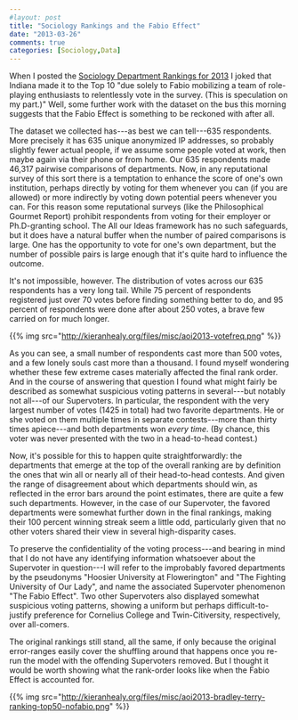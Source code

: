```yaml
---
#layout: post
title: "Sociology Rankings and the Fabio Effect"
date: "2013-03-26"
comments: true
categories: [Sociology,Data]
---
```


When I posted the [Sociology Department Rankings for 2013](http://kieranhealy.org/blog/archives/2013/03/25/sociology-department-rankings-for-2013/) I joked that Indiana made it to the Top 10 "due solely to Fabio mobilizing a team of role-playing enthusiasts to relentlessly vote in the survey. (This is speculation on my part.)" Well, some further work with the dataset on the bus this morning suggests that the Fabio Effect is something to be reckoned with after all.

The dataset we collected has---as best we can tell---635 respondents. More precisely it has 635 unique anonymized IP addresses, so probably slightly fewer actual people, if we assume some people voted at work, then maybe again via their phone or from home. Our 635 respondents made 46,317 pairwise comparisons of departments. Now, in any reputational survey of this sort there is a temptation to enhance the score of one's own institution, perhaps directly by voting for them whenever you can (if you are allowed) or more indirectly by voting down potential peers whenever you can. For this reason some reputational surveys (like the Philosophical Gourmet Report) prohibit respondents from voting for their employer or Ph.D-granting school. The All our Ideas framework has no such safeguards, but it does have a natural buffer when the number of paired comparisons is large. One has the opportunity to vote for one's own department, but the number of possible pairs is large enough that it's quite hard to influence the outcome. 

It's not impossible, however. The distribution of votes across our 635 respondents has a very long tail. While 75 percent of respondents registered just over 70 votes before finding something better to do, and 95 percent of respondents were done after about 250 votes, a brave few carried on for much longer. 

{{% img src="http://kieranhealy.org/files/misc/aoi2013-votefreq.png" %}}

As you can see, a small number of respondents cast more than 500 votes, and a few lonely souls cast more than a thousand. I found myself wondering whether these few extreme cases materially affected the final rank order. And in the course of answering that question I found what might fairly be described as somewhat suspicious voting patterns in several---but notably not all---of our Supervoters. In particular, the respondent with the very largest number of votes (1425 in total) had two favorite departments. He or she voted on them multiple times in separate contests---more than thirty times apiece---and both departments won *every time*. (By chance, this voter was never presented with the two in a head-to-head contest.) 

Now, it's possible for this to happen quite straightforwardly: the departments that emerge at the top of the overall ranking are by definition the ones that win all or nearly all of their head-to-head contests. And given the range of disagreement about which departments should win, as reflected in the error bars around the point estimates, there are quite a few such departments. However, in the case of our Supervoter, the favored departments were somewhat further down in the final rankings, making their 100 percent winning streak seem a little odd, particularly given that no other voters shared their view in several high-disparity cases. 

To preserve the confidentiality of the voting process---and bearing in mind that I do not have any identifying information whatsoever about the Supervoter in question---I will refer to the improbably favored departments by the pseudonyms "Hoosier University at Flowerington" and "The Fighting University of Our Lady", and name the associated Supervoter phenomenon "The Fabio Effect". Two other Supervoters also displayed somewhat suspicious voting patterns, showing a uniform but perhaps difficult-to-justify preference for Cornelius College and Twin-Citiversity, respectively, over all-comers.

The original rankings still stand, all the same, if only because the original error-ranges easily cover the shuffling around that happens once you re-run the model with the offending Supervoters removed. But I thought it would be worth showing what the rank-order looks like when the Fabio Effect is accounted for.

{{% img src="http://kieranhealy.org/files/misc/aoi2013-bradley-terry-ranking-top50-nofabio.png" %}}
